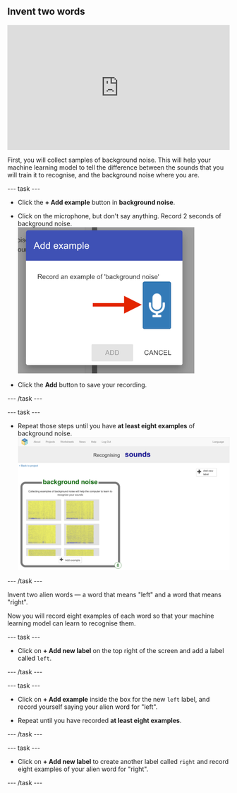 ## Invent two words

<html>
  <div style="position: relative; overflow: hidden; padding-top: 56.25%;">
    <iframe style="position: absolute; top: 0; left: 0; right: 0; width: 100%; height: 100%; border: none;" src="https://www.youtube.com/embed/au4cDSYW_EQ?rel=0&cc_load_policy=1" allowfullscreen allow="accelerometer; autoplay; clipboard-write; encrypted-media; gyroscope; picture-in-picture; web-share"></iframe>
  </div>
</html>

First, you will collect samples of background noise. This will help your machine learning model to tell the difference between the sounds that you will train it to recognise, and the background noise where you are.

--- task ---

+ Click the **+ Add example** button in **background noise**.

+ Click on the microphone, but don't say anything. Record 2 seconds of background noise. ![Arrow pointing to microphone button](images/record-button.png)

+ Click the **Add** button to save your recording.

--- /task ---

--- task ---

+ Repeat those steps until you have **at least eight examples** of background noise. ![Bucket filled with 8 background examples](images/8-background.png)

--- /task ---

Invent two alien words — a word that means "left" and a word that means "right".

Now you will record eight examples of each word so that your machine learning model can learn to recognise them.

--- task ---

+ Click on **+ Add new label** on the top right of the screen and add a label called `left`.

--- /task ---

--- task ---

+ Click on **+ Add example** inside the box for the new `left` label, and record yourself saying your alien word for "left".

+ Repeat until you have recorded **at least eight examples**.

--- /task ---

--- task ---

+ Click on **+ Add new label** to create another label called `right` and record eight examples of your alien word for "right".

--- /task ---
